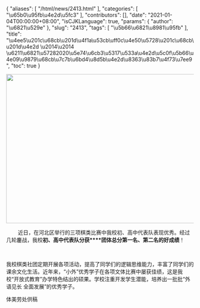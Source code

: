 {
    "aliases": [
        "/html/news/2413.html"
    ],
    "categories": [
        "\u65b0\u95fb\u4e2d\u5fc3"
    ],
    "contributors": [],
    "date": "2021-01-04T00:00:00+08:00",
    "isCJKLanguage": true,
    "params": {
        "author": "\u6821\u529e"
    },
    "slug": "2413",
    "tags": [
        "\u5b66\u6821\u8981\u95fb"
    ],
    "title": "\u4ee5\u201c\u68cb\u201d\u4f1a\u53cb\uff0c\u4e50\u5728\u201c\u68cb\u201d\u4e2d \u2014\u2014 \u6211\u6821\u57282020\u5e74\u6cb3\u5317\u533a\u4e2d\u5c0f\u5b66\u4e09\u9879\u68cb\u7c7b\u6bd4\u8d5b\u4e2d\u8363\u83b7\u4f73\u7ee9",
    "toc": true
}


<img
    src="https://cdn.tfls.online/mirror/full/52da8ac8c49a46032af663edc9ebf8393d50034f.jpg"
    style="display:block;margin-left:auto;margin-right:auto;"
    decoding="async"
    fetchpriority="auto"
    loading="lazy"
    height="400"
    width="600"
/>




         近日，在河北区举行的三项棋类比赛中我校初、高中代表队表现优秀。经过几轮鏖战，我校**初、高中代表队分获****团体总分第一名、第二名的好成绩**！




        




 我校棋类社团定期开展各项活动，提高了同学们的逻辑思维能力，丰富了同学们的课余文化生活。近年来，“小外”优秀学子在各项文体比赛中屡获佳绩，这是我校“开放式教育”办学特色结出的硕果。学校注重开发学生潜能，培养出一批批“外语见长 全面发展”的优秀学子。




  





  






体美劳处供稿




  



